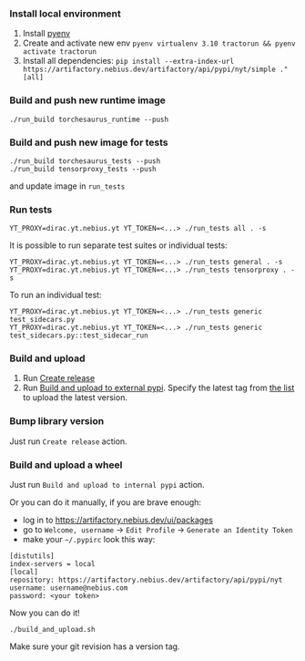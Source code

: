 ### Install local environment
1. Install [pyenv](https://github.com/pyenv/pyenv)
2. Create and activate new env `pyenv virtualenv 3.10 tractorun && pyenv activate tractorun`
3. Install all dependencies: `pip install --extra-index-url https://artifactory.nebius.dev/artifactory/api/pypi/nyt/simple ."[all]`


### Build and push new runtime image
```shell
./run_build torchesaurus_runtime --push
```

### Build and push new image for tests
```shell
./run_build torchesaurus_tests --push
./run_build tensorproxy_tests --push
```
and update image in `run_tests`

### Run tests
```shell
YT_PROXY=dirac.yt.nebius.yt YT_TOKEN=<...> ./run_tests all . -s
```

It is possible to run separate test suites or individual tests:
```shell
YT_PROXY=dirac.yt.nebius.yt YT_TOKEN=<...> ./run_tests general . -s
YT_PROXY=dirac.yt.nebius.yt YT_TOKEN=<...> ./run_tests tensorproxy . -s
```

To run an individual test:
```shell
YT_PROXY=dirac.yt.nebius.yt YT_TOKEN=<...> ./run_tests generic test_sidecars.py
YT_PROXY=dirac.yt.nebius.yt YT_TOKEN=<...> ./run_tests generic test_sidecars.py::test_sidecar_run
```

### Build and upload
1. Run [Create release](https://github.com/tractoai/tractorun/actions/workflows/release.yaml)
2. Run [Build and upload to external pypi](https://github.com/tractoai/tractorun/actions/workflows/pypi_external.yaml). Specify the latest tag from [the list](https://github.com/tractoai/tractorun/tags) to upload the latest version.

### Bump library version
Just run `Create release` action.

### Build and upload a wheel
Just run `Build and upload to internal pypi` action.

Or you can do it manually, if you are brave enough:

- log in to https://artifactory.nebius.dev/ui/packages
- go to `Welcome, username` -> `Edit Profile` -> `Generate an Identity Token`
- make your `~/.pypirc` look this way:
```
[distutils]
index-servers = local
[local]
repository: https://artifactory.nebius.dev/artifactory/api/pypi/nyt
username: username@nebius.com
password: <your token>
```

Now you can do it!
```shell
./build_and_upload.sh
```
Make sure your git revision has a version tag.
